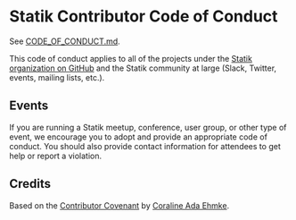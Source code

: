 # Statik Contributor Code of Conduct

See [CODE_OF_CONDUCT.md](https://github.com/statikstack/code-of-conduct/blob/master/CODE_OF_CONDUCT.md).

This code of conduct applies to all of the projects under the [Statik organization on GitHub](https://github.com/statikstack/) and the Statik community at large (Slack, Twitter, events, mailing lists, etc.).

## Events

If you are running a Statik meetup, conference, user group, or other type of event, we encourage you to adopt and provide an appropriate code of conduct. You should also provide contact information for attendees to get help or report a violation.

## Credits

Based on the [Contributor Covenant](https://www.contributor-covenant.org/) by [Coraline Ada Ehmke](https://where.coraline.codes/).
